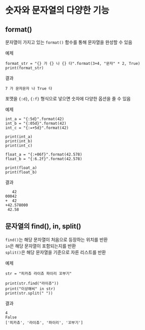 # 숫자와 문자열의 다양한 기능

## format()

문자열이 가지고 있는 `format()` 함수를 통해 문자열을 완성할 수 있음  

예제
```
format_str = "{} 가 {} 나 {} 다".format(3+4, "문자" * 2, True)
print(format_str)
```

결과
```
7 가 문자문자 나 True 다
```

포맷을 `{:d}`, `{:f}` 형식으로 넣으면 숫자에 다양한 옵션을 줄 수 있음

예제
```
int_a = "{:5d}".format(42)
int_b = "{:05d}".format(42)
int_c = "{:=+5d}".format(42)

print(int_a)
print(int_b)
print(int_c)

float_a = "{:+06f}".format(42.578)
float_b = "{:6.2f}".format(42.578)

print(float_a)
print(float_b)
```

결과
```
   42
00042
+  42
+42.578000
 42.58
```

## 문자열의 find(), in, split()

`find()`는 해당 문자열이 처음으로 등장하는 위치를 반환  
`in`은 해당 문자열이 포함되는지를 반환  
`split()`은 해당 문자열을 기준으로 자른 리스트를 반환

예제
```
str = "피카츄 라이츄 파이리 꼬부기"

print(str.find("라이츄"))
print("이상해씨" in str)
print(str.split(" "))
```

결과
```
4
False
['피카츄', '라이츄', '파이리', '꼬부기']
```
